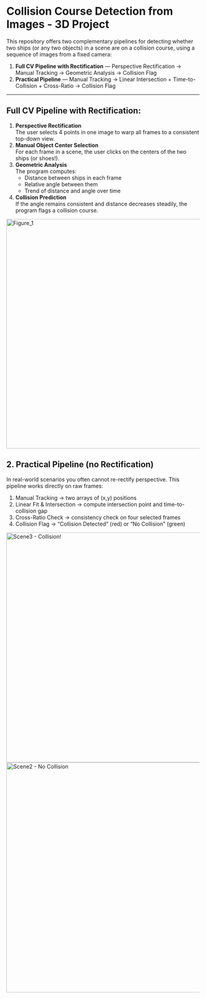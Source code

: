 
# Collision Course Detection from Images - 3D Project

This repository offers two complementary pipelines for detecting whether two ships (or any two objects) in a scene are on a collision course, using a sequence of images from a fixed camera:

1. **Full CV Pipeline with Rectification** — Perspective Rectification → Manual Tracking → Geometric Analysis → Collision Flag  
2. **Practical Pipeline** — Manual Tracking → Linear Intersection + Time-to-Collision + Cross-Ratio → Collision Flag

---


##  Full CV Pipeline with Rectification:
1. **Perspective Rectification**  
   The user selects 4 points in one image to warp all frames to a consistent top-down view.
2. **Manual Object Center Selection**  
   For each frame in a scene, the user clicks on the centers of the two ships (or shoes!).
3. **Geometric Analysis**  
   The program computes:
   - Distance between ships in each frame
   - Relative angle between them
   - Trend of distance and angle over time
4. **Collision Prediction**  
   If the angle remains consistent and distance decreases steadily, the program flags a collision course.

<img width="999" height="599" alt="Figure_1" src="https://github.com/user-attachments/assets/5110140e-b91c-4dfa-b4b4-4bc19a01c965" />

## 2. Practical Pipeline (no Rectification)
In real-world scenarios you often cannot re-rectify perspective. This pipeline works directly on raw frames:
1. Manual Tracking → two arrays of (x,y) positions
2. Linear Fit & Intersection → compute intersection point and time-to-collision gap
3. Cross-Ratio Check → consistency check on four selected frames
4. Collision Flag → “Collision Detected” (red) or “No Collision” (green)

<img width="800" height="600" alt="Scene3 - Collision!" src="https://github.com/user-attachments/assets/e7335719-1ac0-4c89-8525-baa217cd2b0e" />
<img width="800" height="600" alt="Scene2 - No Collision" src="https://github.com/user-attachments/assets/4ed2a75e-a50e-498f-afb1-fe689a1bcd8a" />



